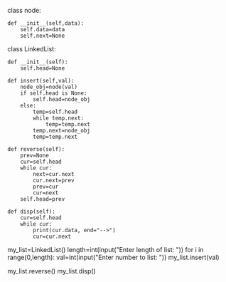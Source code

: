
class node:
    
    def __init__(self,data):
        self.data=data
        self.next=None

class LinkedList:
    
    def __init__(self):
        self.head=None
        
    def insert(self,val):
        node_obj=node(val)
        if self.head is None:
            self.head=node_obj
        else:
            temp=self.head
            while temp.next:
                temp=temp.next
            temp.next=node_obj
            temp=temp.next
    
    def reverse(self):
        prev=None
        cur=self.head
        while cur:
            next=cur.next
            cur.next=prev
            prev=cur
            cur=next
        self.head=prev
        
    def disp(self):
        cur=self.head
        while cur:
            print(cur.data, end="-->")
            cur=cur.next

my_list=LinkedList()
length=int(input("Enter length of list: "))
for i in range(0,length):
    val=int(input("Enter number to list: "))
    my_list.insert(val)

my_list.reverse()
my_list.disp()


